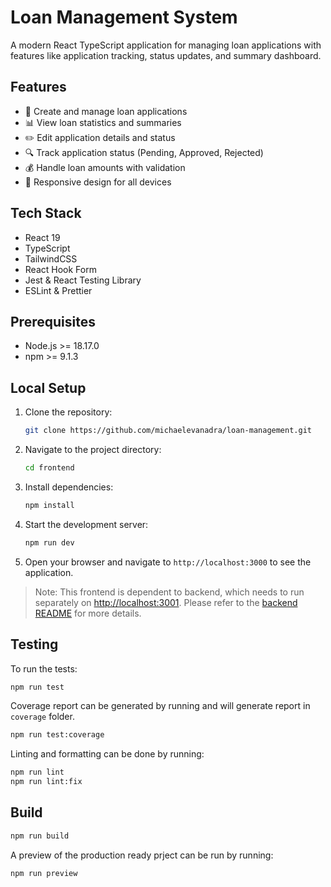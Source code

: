 # Loan Management System

A modern React TypeScript application for managing loan applications with features like application tracking, status updates, and summary dashboard.

## Features

- 📝 Create and manage loan applications
- 📊 View loan statistics and summaries
- ✏️ Edit application details and status
- 🔍 Track application status (Pending, Approved, Rejected)
- 💰 Handle loan amounts with validation
- 📱 Responsive design for all devices

## Tech Stack

- React 19
- TypeScript
- TailwindCSS
- React Hook Form
- Jest & React Testing Library
- ESLint & Prettier

## Prerequisites

- Node.js >= 18.17.0
- npm >= 9.1.3

## Local Setup

1. Clone the repository:

   ```bash
   git clone https://github.com/michaelevanadra/loan-management.git
   ```

2. Navigate to the project directory:

   ```bash
   cd frontend
   ```

3. Install dependencies:

   ```bash
   npm install
   ```

4. Start the development server:

   ```bash
   npm run dev
   ```

5. Open your browser and navigate to `http://localhost:3000` to see the application.

> Note: This frontend is dependent to backend, which needs to run separately on [http://localhost:3001](http://localhost:3001). Please refer to the [backend README](../backend/README.md) for more details.

## Testing

To run the tests:

```bash
npm run test
```

Coverage report can be generated by running and will generate report in `coverage` folder.

```bash
npm run test:coverage
```

Linting and formatting can be done by running:

```bash
npm run lint
npm run lint:fix
```

## Build

```bash
npm run build
```

A preview of the production ready prject can be run by running:

```bash
npm run preview
```
